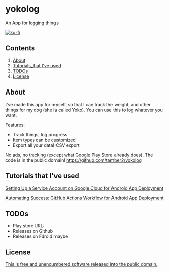 # yokolog
An App for logging things

[![ko-fi](https://ko-fi.com/img/githubbutton_sm.svg)](https://ko-fi.com/S6S3XG5FG)

## Contents

1. [About](#About)
1. [Tutorials_that I've used](#Tutorials)
1. [TODOs](#TODOs)
1. [License](#License)

## About
I've made this app for myself, so that I can track the weight, and other things for my dog (she is called Yoko).
You can use this to log whatever you want.

Features:
- Track things, log progress
- Item types can be customized
- Export all your data! CSV export

No ads, no tracking (except what Google Play Store already does).
The code is in the public domain!
https://github.com/tamber2/yokolog

## Tutorials that I've used<a name="Tutorials"></a>

<a href="https://medium.com/@vontonnie/setting-up-a-service-account-on-google-cloud-for-android-app-deployment-c6e16d8fc57b">Setting Up a Service Account on Google Cloud for Android App Deployment<a>

<a href="https://medium.com/@vontonnie/automating-success-github-actions-workflow-for-android-app-deployment-908095d53b97">Automating Success: GitHub Actions Workflow for Android App Deployment<a>

## TODOs
- Play store URL: 
- Releases on Github
- Releases on Fdroid maybe

## License
[This is free and unencumbered software released into the public domain.](/LICENSE).

